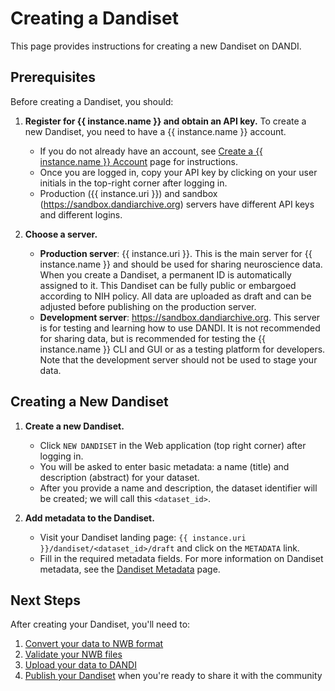 # Creating a Dandiset

This page provides instructions for creating a new Dandiset on DANDI.

## Prerequisites

Before creating a Dandiset, you should:

1. **Register for {{ instance.name }} and obtain an API key.** To create a new Dandiset, you need to have a {{ instance.name }} account.
   * If you do not already have an account, see [Create a {{ instance.name }} Account](../getting-started/creating-account.md) page for instructions. 
   * Once you are logged in, copy your API key by clicking on your user initials in the top-right corner after logging in.
   * Production ({{ instance.uri }}) and sandbox (https://sandbox.dandiarchive.org) servers have different API keys and different logins.

2. **Choose a server.**
   * **Production server**: {{ instance.uri }}. This is the main server for {{ instance.name }} and should be used for sharing neuroscience data.
     When you create a Dandiset, a permanent ID is automatically assigned to it.
     This Dandiset can be fully public or embargoed according to NIH policy.
     All data are uploaded as draft and can be adjusted before publishing on the production server.
   * **Development server**: https://sandbox.dandiarchive.org. This server is for testing and learning how to use DANDI.
     It is not recommended for sharing data, but is recommended for testing the {{ instance.name }} CLI and GUI or as a testing platform for developers.
     Note that the development server should not be used to stage your data.

## Creating a New Dandiset

1. **Create a new Dandiset.** 
   * Click `NEW DANDISET` in the Web application (top right corner) after logging in.
   * You will be asked to enter basic metadata: a name (title) and description (abstract) for your dataset. 
   * After you provide a name and description, the dataset identifier will be created; we will call this `<dataset_id>`.

2. **Add metadata to the Dandiset.** 
   * Visit your Dandiset landing page: `{{ instance.uri }}/dandiset/<dataset_id>/draft` and click on the `METADATA` link.
   * Fill in the required metadata fields. For more information on Dandiset metadata, see the [Dandiset Metadata](./dandiset-metadata.md) page.

## Next Steps

After creating your Dandiset, you'll need to:

1. [Convert your data to NWB format](./converting-data/index.md)
2. [Validate your NWB files](./validating-files.md)
3. [Upload your data to DANDI](./uploading-data.md)
4. [Publish your Dandiset](./publishing-dandisets.md) when you're ready to share it with the community
